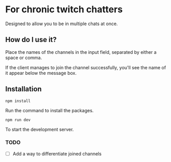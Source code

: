 # For chronic twitch chatters

Designed to allow you to be in multiple chats at once.

## How do I use it?

Place the names of the channels in the input field, separated by either a space or comma.

If the client manages to join the channel successfully, you'll see the name of it appear below the message box.

## Installation

```
npm install
```

Run the command to install the packages.

```
npm run dev
```

To start the development server.

### TODO

- [ ] Add a way to differentiate joined channels
